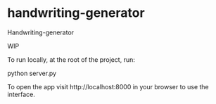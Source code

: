 # handwriting-generator
Handwriting-generator

WIP

To run locally, at the root of the project, run:

python server.py

To open the app visit http://localhost:8000 in your browser to use the interface.
